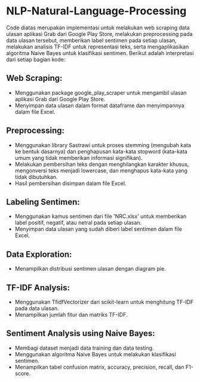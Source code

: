# NLP-Natural-Language-Processing

Code diatas merupakan implementasi untuk melakukan web scraping data ulasan aplikasi Grab dari Google Play Store, melakukan preprocessing pada data ulasan tersebut, memberikan label sentimen pada setiap ulasan, melakukan analisis TF-IDF untuk representasi teks, serta mengaplikasikan algoritma Naive Bayes untuk klasifikasi sentimen. Berikut adalah interpretasi dari setiap bagian kode:

## Web Scraping:

* Menggunakan package google_play_scraper untuk mengambil ulasan aplikasi Grab dari Google Play Store.
* Menyimpan data ulasan dalam format dataframe dan menyimpannya dalam file Excel.

## Preprocessing:

* Menggunakan library Sastrawi untuk proses stemming (mengubah kata ke bentuk dasarnya) dan penghapusan kata-kata stopword (kata-kata umum yang tidak memberikan informasi signifikan).
* Melakukan pembersihan teks dengan menghilangkan karakter khusus, mengonversi teks menjadi lowercase, dan menghapus kata-kata yang tidak dibutuhkan.
* Hasil pembersihan disimpan dalam file Excel.

## Labeling Sentimen:

* Menggunakan kamus sentimen dari file 'NRC.xlsx' untuk memberikan label positif, negatif, atau netral pada setiap ulasan.
* Menyimpan data ulasan yang sudah diberi label sentimen dalam file Excel.

## Data Exploration:

* Menampilkan distribusi sentimen ulasan dengan diagram pie.

## TF-IDF Analysis:

* Menggunakan TfidfVectorizer dari scikit-learn untuk menghitung TF-IDF pada data ulasan.
* Menampilkan jumlah fitur dan matriks TF-IDF.

## Sentiment Analysis using Naive Bayes:

* Membagi dataset menjadi data training dan data testing.
* Menggunakan algoritma Naive Bayes untuk melakukan klasifikasi sentimen.
* Menampilkan tabel confusion matrix, accuracy, precision, recall, dan F1-score.
